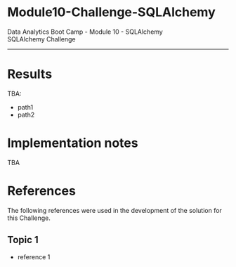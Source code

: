 # Module10-Challenge-SQLAlchemy

Data Analytics Boot Camp - Module 10 - SQLAlchemy \
SQLAlchemy Challenge

---

# Results

TBA:
- path1
- path2

# Implementation notes

TBA

# References

The following references were used in the development of the solution for this Challenge.

## Topic 1
- reference 1


